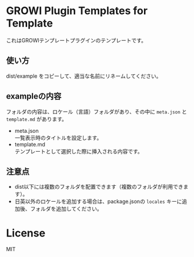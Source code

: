 # GROWI Plugin Templates for Template

これはGROWIテンプレートプラグインのテンプレートです。

## 使い方

dist/example をコピーして、適当な名前にリネームしてください。

## exampleの内容

フォルダの内容は、ロケール（言語）フォルダがあり、その中に `meta.json` と `template.md` があります。

- meta.json  
一覧表示時のタイトルを設定します。
- template.md  
テンプレートとして選択した際に挿入される内容です。

## 注意点

- dist以下には複数のフォルダを配置できます（複数のフォルダが利用できます）。
- 日英以外のロケールを追加する場合は、package.jsonの `locales` キーに追加後、フォルダを追加してください。

# License

MIT